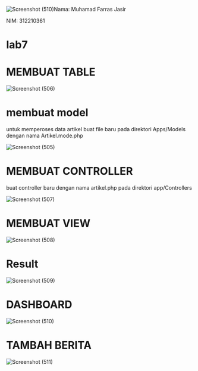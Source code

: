 ![Screenshot (510)](https://github.com/muhamadfarrasjasir12/lab7/assets/150880443/3db03d5d-76b9-47d7-9fc6-f32e34572a8c)Nama: Muhamad Farras Jasir

NIM: 312210361



# lab7

# MEMBUAT TABLE

![Screenshot (506)](https://github.com/muhamadfarrasjasir12/lab7/assets/150880443/4317b228-7d01-4adc-82e2-422620b2d358)


# membuat model 

untuk memperoses data artikel buat file baru pada direktori Apps/Models dengan nama Artikel.mode.php


![Screenshot (505)](https://github.com/muhamadfarrasjasir12/lab7/assets/150880443/69287a41-dfa3-44f1-a5a4-a846d8e255c8)

# MEMBUAT CONTROLLER

buat controller baru dengan nama artikel.php pada direktori app/Controllers

![Screenshot (507)](https://github.com/muhamadfarrasjasir12/lab7/assets/150880443/d472403e-c808-4870-b55a-99bc990360f9)


# MEMBUAT VIEW

![Screenshot (508)](https://github.com/muhamadfarrasjasir12/lab7/assets/150880443/6f38838b-17e8-4e76-9ad2-acbf2dbfc4d5)

# Result

![Screenshot (509)](https://github.com/muhamadfarrasjasir12/lab7/assets/150880443/84534951-32a1-417e-9120-67a9914b2471)

# DASHBOARD

![Screenshot (510)](https://github.com/muhamadfarrasjasir12/lab7/assets/150880443/37162a1f-c3f4-4c06-acd6-49235d985c34)

# TAMBAH BERITA

![Screenshot (511)](https://github.com/muhamadfarrasjasir12/lab7/assets/150880443/d0b3ecf9-7f2c-42a2-9c29-9a64c5a834ab)




